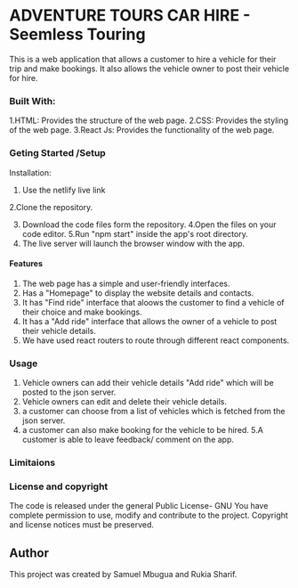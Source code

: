 # ADVENTURE TOURS CAR HIRE - Seemless Touring
This is a web application that allows a customer to hire a vehicle for their trip and make bookings. It also allows the vehicle owner to post their vehicle for hire.


### Built With:
1.HTML: Provides the structure of the web page.
2.CSS: Provides the styling of the web page.
3.React Js: Provides the functionality of the web page.


### Geting Started /Setup
 Installation:
 1. Use the netlify live link

 2.Clone the repository.

 3. Download the code files form the repository.
 4.Open the files on your code editor.
 5.Run "npm start" inside the app's root directory.
 6. The live server will launch the browser window with the app.


 #### Features
 1. The web page has a simple and user-friendly interfaces.
 2. Has a "Homepage" to display the website details and contacts.
 3. It has "Find ride" interface that aloows the customer to find a vehicle of their choice and make bookings.
 4. It has a "Add ride" interface that allows the owner of a vehicle to post their vehicle details.
 5. We have used react routers to route through different react components.


 ### Usage
 1. Vehicle owners can add their vehicle details "Add ride"  which will be posted to the json server.
 2. Vehicle owners can edit and delete their vehicle details.
 3. a customer can choose from a list of vehicles which is fetched from the json server.
 4. a customer can also  make booking for the vehicle to be hired.
 5.A customer is able to leave feedback/ comment on the app.

### Limitaions



### License and copyright
The code is released under the general Public License- GNU
You have complete permission to use, modify and contribute to the project.
Copyright  and license notices must be preserved.

## Author
This project was created by Samuel Mbugua and Rukia Sharif.
 

 


